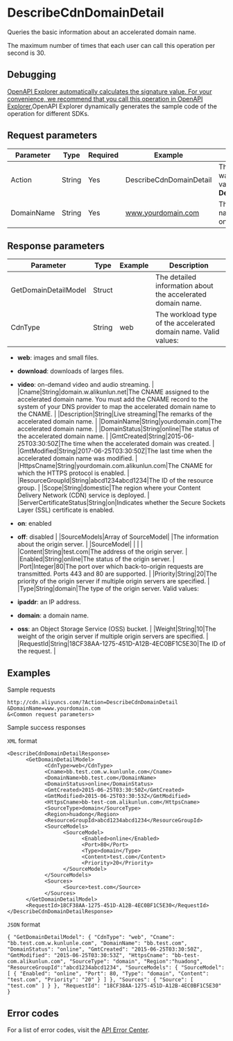 # DescribeCdnDomainDetail

Queries the basic information about an accelerated domain name.

The maximum number of times that each user can call this operation per second is 30.

## Debugging

[OpenAPI Explorer automatically calculates the signature value. For your convenience, we recommend that you call this operation in OpenAPI Explorer.](https://api.aliyun.com/#product=Cdn&api=DescribeCdnDomainDetail&type=RPC&version=2018-05-10)OpenAPI Explorer dynamically generates the sample code of the operation for different SDKs.

## Request parameters

|Parameter|Type|Required|Example|Description|
|---------|----|--------|-------|-----------|
|Action|String|Yes|DescribeCdnDomainDetail|The operation that you want to perform. Set the value to **DescribeCdnDomainDetail**. |
|DomainName|String|Yes|www.yourdomain.com|The accelerated domain name. You can specify only one domain name. |

## Response parameters

|Parameter|Type|Example|Description|
|---------|----|-------|-----------|
|GetDomainDetailModel|Struct| |The detailed information about the accelerated domain name. |
|CdnType|String|web|The workload type of the accelerated domain name. Valid values:

 -   **web**: images and small files.
-   **download**: downloads of larges files.
-   **video**: on-demand video and audio streaming. |
|Cname|String|domain.w.alikunlun.net|The CNAME assigned to the accelerated domain name. You must add the CNAME record to the system of your DNS provider to map the accelerated domain name to the CNAME. |
|Description|String|Live streaming|The remarks of the accelerated domain name. |
|DomainName|String|yourdomain.com|The accelerated domain name. |
|DomainStatus|String|online|The status of the accelerated domain name. |
|GmtCreated|String|2015-06-25T03:30:50Z|The time when the accelerated domain was created. |
|GmtModified|String|2017-06-25T03:30:50Z|The last time when the accelerated domain name was modified. |
|HttpsCname|String|yourdomain.com.alikunlun.com|The CNAME for which the HTTPS protocol is enabled. |
|ResourceGroupId|String|abcd1234abcd1234|The ID of the resource group. |
|Scope|String|domestic|The region where your Content Delivery Network \(CDN\) service is deployed. |
|ServerCertificateStatus|String|on|Indicates whether the Secure Sockets Layer \(SSL\) certificate is enabled.

 -   **on**: enabled
-   **off**: disabled |
|SourceModels|Array of SourceModel| |The information about the origin server. |
|SourceModel| | | |
|Content|String|test.com|The address of the origin server. |
|Enabled|String|online|The status of the origin server. |
|Port|Integer|80|The port over which back-to-origin requests are transmitted. Ports 443 and 80 are supported. |
|Priority|String|20|The priority of the origin server if multiple origin servers are specified. |
|Type|String|domain|The type of the origin server. Valid values:

 -   **ipaddr**: an IP address.
-   **domain**: a domain name.
-   **oss**: an Object Storage Service \(OSS\) bucket. |
|Weight|String|10|The weight of the origin server if multiple origin servers are specified. |
|RequestId|String|18CF38AA-1275-451D-A12B-4EC0BF1C5E30|The ID of the request. |

## Examples

Sample requests

```
http://cdn.aliyuncs.com/?Action=DescribeCdnDomainDetail
&DomainName=www.yourdomain.com
&<Common request parameters>
```

Sample success responses

`XML` format

```
<DescribeCdnDomainDetailResponse>
	  <GetDomainDetailModel>
		    <CdnType>web</CdnType>
		    <Cname>bb.test.com.w.kunlunle.com</Cname>
		    <DomainName>bb.test.com</DomainName>
		    <DomainStatus>online</DomainStatus>
		    <GmtCreated>2015-06-25T03:30:50Z</GmtCreated>
		    <GmtModified>2015-06-25T03:30:53Z</GmtModified>
		    <HttpsCname>bb-test-com.alikunlun.com</HttpsCname>
		    <SourceType>domain</SourceType>
		    <Region>huadong</Region>
		    <ResourceGroupId>abcd1234abcd1234</ResourceGroupId>
		    <SourceModels>
			      <SourceModel>
				        <Enabled>online</Enabled>
				        <Port>80</Port>
				        <Type>domain</Type>
				        <Content>test.com</Content>
				        <Priority>20</Priority>
			      </SourceModel>
		    </SourceModels>
		    <Sources>
			      <Source>test.com</Source>
		    </Sources>
	  </GetDomainDetailModel>
	  <RequestId>18CF38AA-1275-451D-A12B-4EC0BF1C5E30</RequestId>
</DescribeCdnDomainDetailResponse>
```

`JSON` format

```
{ "GetDomainDetailModel": { "CdnType": "web", "Cname": "bb.test.com.w.kunlunle.com", "DomainName": "bb.test.com", "DomainStatus": "online", "GmtCreated": "2015-06-25T03:30:50Z", "GmtModified": "2015-06-25T03:30:53Z", "HttpsCname": "bb-test-com.alikunlun.com", "SourceType": "domain", "Region":"huadong", "ResourceGroupId":"abcd1234abcd1234", "SourceModels": { "SourceModel": [ { "Enabled": "online", "Port": 80, "Type": "domain", "Content": "test.com", "Priority": "20" } ] }, "Sources": { "Source": [ "test.com" ] } }, "RequestId": "18CF38AA-1275-451D-A12B-4EC0BF1C5E30" }
```

## Error codes

For a list of error codes, visit the [API Error Center](https://error-center.alibabacloud.com/status/product/Cdn).

